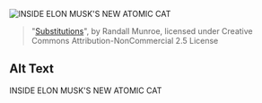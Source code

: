 ![INSIDE ELON MUSK'S NEW ATOMIC CAT](https://imgs.xkcd.com/comics/substitutions.png)
> "[Substitutions](https://xkcd.com/1288/)", by Randall Munroe, licensed under Creative Commons Attribution-NonCommercial 2.5 License

## Alt Text
INSIDE ELON MUSK'S NEW ATOMIC CAT
